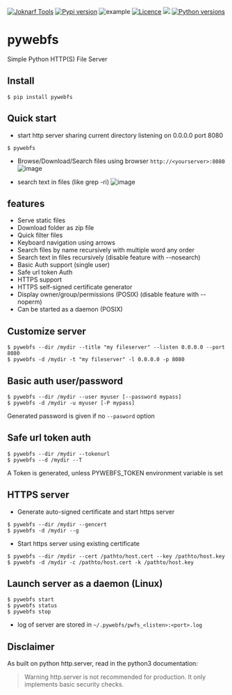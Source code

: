 [![Joknarf Tools](https://img.shields.io/badge/Joknarf%20Tools-Visit-darkgreen?logo=github)](https://joknarf.github.io/joknarf-tools)
[![Pypi version](https://img.shields.io/pypi/v/pywebfs.svg)](https://pypi.org/project/pywebfs/)
![example](https://github.com/joknarf/pywebfs/actions/workflows/python-publish.yml/badge.svg)
[![Licence](https://img.shields.io/badge/licence-MIT-blue.svg)](https://shields.io/)
[![](https://pepy.tech/badge/pywebfs)](https://pepy.tech/project/pywebfs)
[![Python versions](https://img.shields.io/badge/python-3.6+-blue.svg)](https://shields.io/)

# pywebfs
Simple Python HTTP(S) File Server

## Install
```
$ pip install pywebfs
```

## Quick start

* start http server sharing current directory listening on 0.0.0.0 port 8080
```
$ pywebfs
```

* Browse/Download/Search files using browser `http://<yourserver>:8080`
![image](https://github.com/user-attachments/assets/32f27193-e23f-4aff-b78b-fc58d378f5dd)

* search text in files (like grep -ri)
![image](https://github.com/user-attachments/assets/89bf3f6b-6d7e-4f9c-9b08-20525ba2c670)

## features

* Serve static files
* Download folder as zip file
* Quick filter files
* Keyboard navigation using arrows
* Search files by name recursively with multiple word any order
* Search text in files recursively (disable feature with --nosearch)
* Basic Auth support (single user)
* Safe url token Auth
* HTTPS support
* HTTPS self-signed certificate generator
* Display owner/group/permissions (POSIX) (disable feature with --noperm)
* Can be started as a daemon (POSIX)

## Customize server
```
$ pywebfs --dir /mydir --title "my fileserver" --listen 0.0.0.0 --port 8080
$ pywebfs -d /mydir -t "my fileserver" -l 0.0.0.0 -p 8080
```

## Basic auth user/password
```
$ pywebfs --dir /mydir --user myuser [--password mypass]
$ pywebfs -d /mydir -u myuser [-P mypass]
```
Generated password is given if no `--pasword` option

## Safe url token auth
```
$ pywebfs --dir /mydir --tokenurl
$ pywebfs --d /mydir --T
```
A Token is generated, unless PYWEBFS_TOKEN environment variable is set

## HTTPS server

* Generate auto-signed certificate and start https server
```
$ pywebfs --dir /mydir --gencert
$ pywebfs -d /mydir --g
```

* Start https server using existing certificate
```
$ pywebfs --dir /mydir --cert /pathto/host.cert --key /pathto/host.key
$ pywebfs -d /mydir -c /pathto/host.cert -k /pathto/host.key
```

## Launch server as a daemon (Linux)

```
$ pywebfs start
$ pywebfs status
$ pywebfs stop
```
* log of server are stored in `~/.pywebfs/pwfs_<listen>:<port>.log`

## Disclaimer

As built on python http.server, read in the python3 documentation:

>Warning
>http.server is not recommended for production. It only implements basic security checks.
